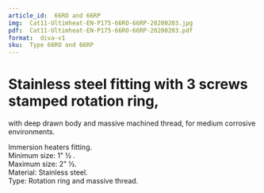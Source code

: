 ```yaml
---
article_id:  66RO and 66RP
img:  Cat11-Ultimheat-EN-P175-66RO-66RP-20200203.jpg
pdf:  Cat11-Ultimheat-EN-P175-66RO-66RP-20200203.pdf
format:  diva-v1
sku:  Type 66RO and 66RP
---
```

# Stainless steel fitting with 3 screws stamped rotation ring, 
with deep drawn body and massive machined thread, for medium 
corrosive environments.  

Immersion heaters fitting.  
Minimum size: 1" ½ .  
Maximum size: 2" ½.  
Material: Stainless steel.  
Type: Rotation ring and massive thread.  

